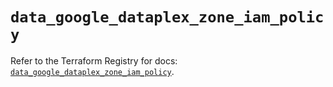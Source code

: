 # `data_google_dataplex_zone_iam_policy`

Refer to the Terraform Registry for docs: [`data_google_dataplex_zone_iam_policy`](https://registry.terraform.io/providers/hashicorp/google-beta/5.20.0/docs/data-sources/google_dataplex_zone_iam_policy).
